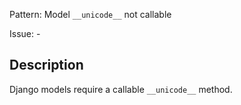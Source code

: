 Pattern: Model `__unicode__` not callable

Issue: -

## Description

Django models require a callable `__unicode__` method.